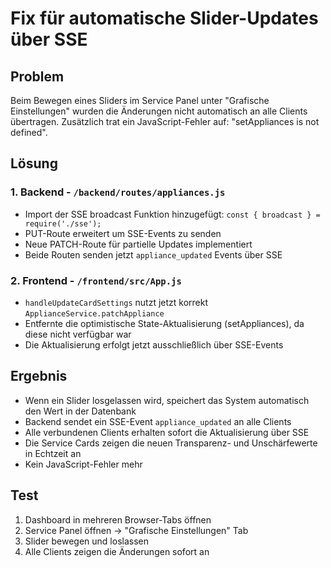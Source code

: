 # Fix für automatische Slider-Updates über SSE

## Problem
Beim Bewegen eines Sliders im Service Panel unter "Grafische Einstellungen" wurden die Änderungen nicht automatisch an alle Clients übertragen. Zusätzlich trat ein JavaScript-Fehler auf: "setAppliances is not defined".

## Lösung

### 1. Backend - `/backend/routes/appliances.js`
- Import der SSE broadcast Funktion hinzugefügt: `const { broadcast } = require('./sse');`
- PUT-Route erweitert um SSE-Events zu senden
- Neue PATCH-Route für partielle Updates implementiert
- Beide Routen senden jetzt `appliance_updated` Events über SSE

### 2. Frontend - `/frontend/src/App.js`
- `handleUpdateCardSettings` nutzt jetzt korrekt `ApplianceService.patchAppliance`
- Entfernte die optimistische State-Aktualisierung (setAppliances), da diese nicht verfügbar war
- Die Aktualisierung erfolgt jetzt ausschließlich über SSE-Events

## Ergebnis
- Wenn ein Slider losgelassen wird, speichert das System automatisch den Wert in der Datenbank
- Backend sendet ein SSE-Event `appliance_updated` an alle Clients
- Alle verbundenen Clients erhalten sofort die Aktualisierung über SSE
- Die Service Cards zeigen die neuen Transparenz- und Unschärfewerte in Echtzeit an
- Kein JavaScript-Fehler mehr

## Test
1. Dashboard in mehreren Browser-Tabs öffnen
2. Service Panel öffnen → "Grafische Einstellungen" Tab
3. Slider bewegen und loslassen
4. Alle Clients zeigen die Änderungen sofort an
